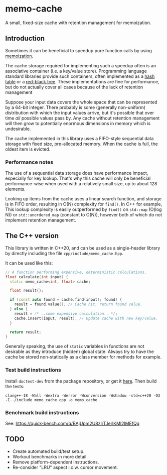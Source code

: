 # memo-cache

A small, fixed-size cache with retention management for memoization.

## Introduction

Sometimes it can be beneficial to speedup pure function calls by using [memoization](https://en.wikipedia.org/wiki/Memoization).

The cache storage required for implementing such a speedup often is an associative container (i.e. a key/value store).
Programming language standard libraries provide such containers, often implemented as a [hash table](https://en.wikipedia.org/wiki/Hash_table) or a [red-black tree](https://en.wikipedia.org/wiki/Red%E2%80%93black_tree).
These implementations are fine for performance, but do not actually cover all cases because of the lack of retention management

Suppose your input data covers the whole space that can be represented by a 64-bit integer.
There probably is some (generally non-uniform) distribution with which the input values arrive, but it's possible that over time *all* possible values pass by.
Any cache without retention management will then grow to potentially enormous dimensions in memory which is undesirable.

The cache implemented in this library uses a FIFO-style sequential data storage with fixed size, pre-allocated memory.
When the cache is full, the oldest item is evicted.

### Performance notes

The use of a sequential data storage does have performance impact, especially for key lookup.
That's why this cache will only be beneficial performance-wise when used with a relatively small size, up to about 128 elements.

Looking up items from the cache uses a linear search function, and storage is in FIFO order, resulting in O(N) complexity for `find()`.
In C++ for example, This lookup complexity is easily outperformed by `find()` on `std::map` (O(log N)) or `std::unordered_map` (constant to O(N)), however both of which do not implement retention management.

## The C++ version

This library is written in C++20, and can be used as a single-header library by directly including the file `cpp/include/memo_cache.hpp`.

It can be used like this:

```c++
// A function performing expensive, deterministic calculations.
float calculate(int input) {
  static memo_cache<int, float> cache;

  float result{};

  if (const auto found = cache.find(input); found) {
    result = found.value(); // Cache hit, return found value.
  } else {
    result = /* ..some expensive calculation.. */;
    cache.insert(input, result); // Update cache with new key/value.
  }

  return result;
}
```

Generally speaking, the use of `static` variables in functions are not desirable as they introduce (hidden) global state.
Always try to have the cache be stored non-statically as a class member for methods for example.

### Test build instructions

Install `doctest-dev` from the package repository, or get it [here](https://github.com/doctest/doctest).
Then build the tests:

```
clang++-18 -Wall -Wextra -Werror -Wconversion -Wshadow -std=c++20 -O3 -I../include memo_cache.cpp -o memo_cache
```

### Benchmark build instructions

See: https://quick-bench.com/q/BAjUpm2U8zIrTJerlKMl2lMEfQg

## TODO

- Create automated build/test setup.
- Workout benchmarks in more detail.
- Remove platform-dependent instructions.
- Re-consider "LRU" aspect i.c.w. cursor movement.

